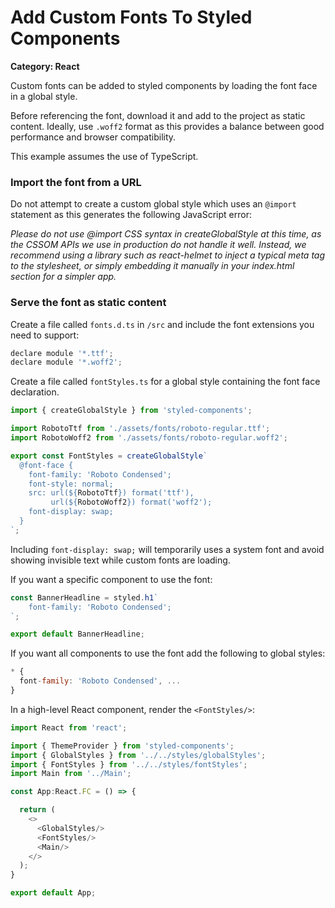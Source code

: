 # Add Custom Fonts To Styled Components

__Category: React__

Custom fonts can be added to styled components by loading the font face in a global style. 

Before referencing the font, download it and add to the project as static content. Ideally, use `.woff2` format as this provides a balance between good performance and browser compatibility.

This example assumes the use of TypeScript.

### Import the font from a URL

Do not attempt to create a custom global style which uses an `@import` statement as this generates the following JavaScript error:

_Please do not use @import CSS syntax in createGlobalStyle at this time, as the CSSOM APIs we use in production do not handle it well. Instead, we recommend using a library such as react-helmet to inject a typical <link> meta tag to the stylesheet, or simply embedding it manually in your index.html <head> section for a simpler app._

### Serve the font as static content

Create a file called `fonts.d.ts` in `/src` and include the font extensions you need to support:

```javascript
declare module '*.ttf';
declare module '*.woff2';
```

Create a file called `fontStyles.ts` for a global style containing the font face declaration.

```javascript
import { createGlobalStyle } from 'styled-components';

import RobotoTtf from './assets/fonts/roboto-regular.ttf';
import RobotoWoff2 from './assets/fonts/roboto-regular.woff2';

export const FontStyles = createGlobalStyle`
  @font-face {
    font-family: 'Roboto Condensed';
    font-style: normal;
    src: url(${RobotoTtf}) format('ttf'),
         url(${RobotoWoff2}) format('woff2');
    font-display: swap;
  }
`;
```

Including `font-display: swap;` will temporarily uses a system font and avoid showing invisible text while custom fonts are loading.

If you want a specific component to use the font:

```javascript
const BannerHeadline = styled.h1`
    font-family: 'Roboto Condensed';
`;

export default BannerHeadline;
```

If you want all components to use the font add the following to global styles:

```javascript
* {
  font-family: 'Roboto Condensed', ...
}
```

In a high-level React component, render the `<FontStyles/>`:

```javascript
import React from 'react';

import { ThemeProvider } from 'styled-components';
import { GlobalStyles } from '../../styles/globalStyles';
import { FontStyles } from '../../styles/fontStyles';
import Main from '../Main';

const App:React.FC = () => {  

  return (
    <>
      <GlobalStyles/>
      <FontStyles/>
      <Main/>
    </>
  );
}

export default App;
```
